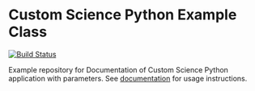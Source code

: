 # Custom Science Python Example Class

[![Build Status](https://travis-ci.org/keboola/docs-custom-science-example-python-class.svg?branch=master)](https://travis-ci.org/keboola/docs-custom-science-example-python-class)

Example repository for Documentation of Custom Science Python application with parameters. See [documentation](https://developers.keboola.com/extend/custom-science/python/#using-classes) for usage instructions.

